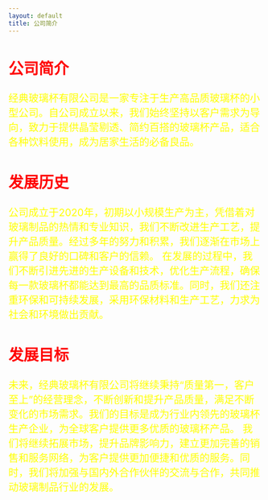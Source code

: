 ```yaml
---
layout: default
title: 公司简介
---
```

<div class="container">
	<div class="row" rows="8">
	    <div class="col-md-6">
        <h2 style="color: red; font-size: 30px;">公司简介</h2>
        <p style="color: Yellow; font-size: 20px;">
        经典玻璃杯有限公司是一家专注于生产高品质玻璃杯的小型公司。自公司成立以来，我们始终坚持以客户需求为导向，致力于提供晶莹剔透、简约百搭的玻璃杯产品，适合各种饮料使用，成为居家生活的必备良品。
        </p>
        </div>
	</div>
</div>
<div class="container">
	<div class="row" rows="8">
	    <div class="col-md-6">
        <h2 style="color: red; font-size: 30px;">发展历史</h2>
        <p style="color: Yellow; font-size: 20px;">
        公司成立于2020年，初期以小规模生产为主，凭借着对玻璃制品的热情和专业知识，我们不断改进生产工艺，提升产品质量。经过多年的努力和积累，我们逐渐在市场上赢得了良好的口碑和客户的信赖。
        在发展的过程中，我们不断引进先进的生产设备和技术，优化生产流程，确保每一款玻璃杯都能达到最高的品质标准。同时，我们还注重环保和可持续发展，采用环保材料和生产工艺，力求为社会和环境做出贡献。
        </p>
        </div>
	</div>
</div>
<div class="container">
	<div class="row" rows="8">
	    <div class="col-md-6">
        <h2 style="color: red; font-size: 30px;">发展目标</h2>
        <p style="color: Yellow; font-size: 20px;">
        未来，经典玻璃杯有限公司将继续秉持“质量第一，客户至上”的经营理念，不断创新和提升产品质量，满足不断变化的市场需求。我们的目标是成为行业内领先的玻璃杯生产企业，为全球客户提供更多优质的玻璃杯产品。
        我们将继续拓展市场，提升品牌影响力，建立更加完善的销售和服务网络，为客户提供更加便捷和优质的服务。同时，我们将加强与国内外合作伙伴的交流与合作，共同推动玻璃制品行业的发展。
        </p>
        </div>
	</div>
</div>
<style>
	body {
	  /*加载背景图：图片地址 不平铺 */
	  background: url(背景图1.jpg) no-repeat;
	  /* 让背景图基于容器大小伸缩 */
	  background-size: 100% 100%;
	  background-attachment: fixed;
	}
  </style>
